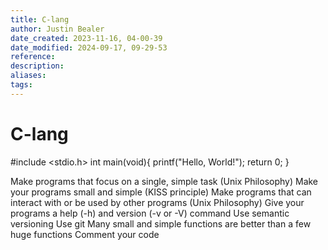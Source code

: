 ```yaml
---
title: C-lang
author: Justin Bealer
date_created: 2023-11-16, 04-00-39
date_modified: 2024-09-17, 09-29-53
reference: 
description: 
aliases: 
tags: 
---
```

# C-lang

#include <stdio.h>
int main(void){
	printf("Hello, World!");
	return 0;
	}
	
Make programs that focus on a single, simple task (Unix Philosophy)
Make your programs small and simple (KISS principle)
Make programs that can interact with or be used by other programs (Unix Philosophy)
Give your programs a help (-h) and version (-v or -V) command
Use semantic versioning
Use git
Many small and simple functions are better than a few huge functions
Comment your code
